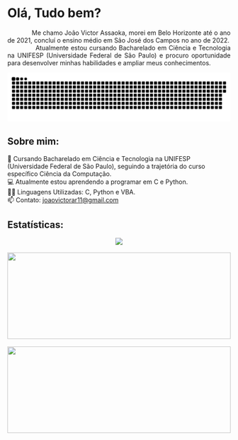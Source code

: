# Olá, Tudo bem?
<p align="justify">
&nbsp;&nbsp;&nbsp;&nbsp;&nbsp;&nbsp;&nbsp;&nbsp;&nbsp;&nbsp;&nbsp;&nbsp;
Me chamo João Victor Assaoka, morei em Belo Horizonte até o ano de 2021, concluí o ensino médio em São José dos Campos no ano de 2022.
<br>&nbsp;&nbsp;&nbsp;&nbsp;&nbsp;&nbsp;&nbsp;&nbsp;&nbsp;&nbsp;&nbsp;&nbsp;
Atualmente estou cursando Bacharelado em Ciência e Tecnologia na UNIFESP (Universidade Federal de São Paulo) e procuro oportunidade para desenvolver minhas habilidades e ampliar meus conhecimentos.
</p>

<picture>
  <source media="(prefers-color-scheme: dark)" srcset="https://raw.githubusercontent.com/Assaoka/Assaoka/output/github-contribution-grid-snake-dark.svg">
  <source media="(prefers-color-scheme: light)" srcset="https://raw.githubusercontent.com/Assaoka/Assaoka/output/github-contribution-grid-snake.svg">
  <img alt="github contribution grid snake animation" src="https://raw.githubusercontent.com/Assaoka/Assaoka/output/github-contribution-grid-snake.svg">
</picture>

## Sobre mim:
🌱 Cursando Bacharelado em Ciência e Tecnologia na UNIFESP (Universidade Federal de São Paulo), seguindo a trajetória do curso específico Ciência da Computação.
<br>💻 Atualmente estou aprendendo a programar em C e Python.
<br>👨‍💻 Linguagens Utilizadas: C, Python e VBA.
<br>📫 Contato: joaovictorar11@gmail.com

## Estatísticas: 
<p align="center"><img  src="https://github-readme-streak-stats.herokuapp.com?user=Assaoka&theme=tokyonight_duo&hide_border=true"</p>
<p align="center"><img width="100%" height="195px" src="https://github-readme-stats.vercel.app/api?username=Assaoka&show_icons=true&count_private=true&hide_border=true&title_color=00b3ff&icon_color=00b4ff&text_color=c9d1d9&bg_color=0d1117"/></div></p>
<p align="center"><img width="100%" height="195px" src="https://github-readme-stats.vercel.app/api/top-langs/?username=Assaoka&layout=compact&hide_border=true&title_color=00b3ff&text_color=00b4ff&bg_color=0d1117" /></p>
